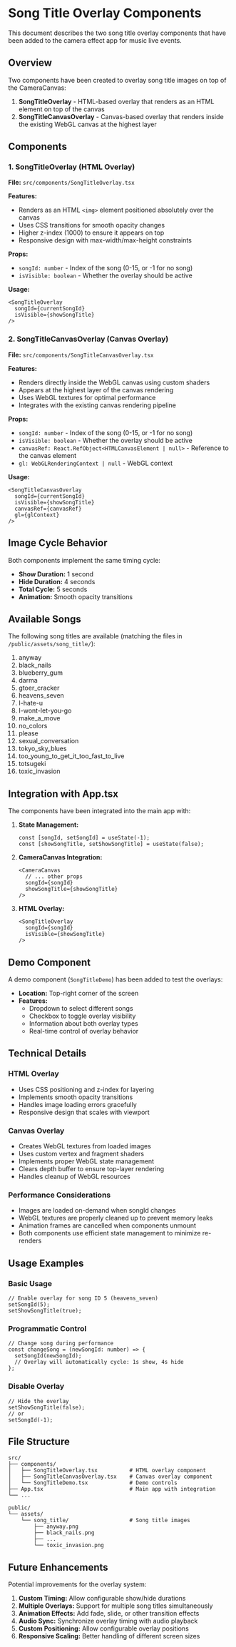 # Song Title Overlay Components

This document describes the two song title overlay components that have been added to the camera effect app for music live events.

## Overview

Two components have been created to overlay song title images on top of the CameraCanvas:

1. **SongTitleOverlay** - HTML-based overlay that renders as an HTML element on top of the canvas
2. **SongTitleCanvasOverlay** - Canvas-based overlay that renders inside the existing WebGL canvas at the highest layer

## Components

### 1. SongTitleOverlay (HTML Overlay)

**File:** `src/components/SongTitleOverlay.tsx`

**Features:**
- Renders as an HTML `<img>` element positioned absolutely over the canvas
- Uses CSS transitions for smooth opacity changes
- Higher z-index (1000) to ensure it appears on top
- Responsive design with max-width/max-height constraints

**Props:**
- `songId: number` - Index of the song (0-15, or -1 for no song)
- `isVisible: boolean` - Whether the overlay should be active

**Usage:**
```tsx
<SongTitleOverlay
  songId={currentSongId}
  isVisible={showSongTitle}
/>
```

### 2. SongTitleCanvasOverlay (Canvas Overlay)

**File:** `src/components/SongTitleCanvasOverlay.tsx`

**Features:**
- Renders directly inside the WebGL canvas using custom shaders
- Appears at the highest layer of the canvas rendering
- Uses WebGL textures for optimal performance
- Integrates with the existing canvas rendering pipeline

**Props:**
- `songId: number` - Index of the song (0-15, or -1 for no song)
- `isVisible: boolean` - Whether the overlay should be active
- `canvasRef: React.RefObject<HTMLCanvasElement | null>` - Reference to the canvas element
- `gl: WebGLRenderingContext | null` - WebGL context

**Usage:**
```tsx
<SongTitleCanvasOverlay
  songId={currentSongId}
  isVisible={showSongTitle}
  canvasRef={canvasRef}
  gl={glContext}
/>
```

## Image Cycle Behavior

Both components implement the same timing cycle:
- **Show Duration:** 1 second
- **Hide Duration:** 4 seconds
- **Total Cycle:** 5 seconds
- **Animation:** Smooth opacity transitions

## Available Songs

The following song titles are available (matching the files in `/public/assets/song_title/`):

1. anyway
2. black_nails
3. blueberry_gum
4. darma
5. gtoer_cracker
6. heavens_seven
7. I-hate-u
8. I-wont-let-you-go
9. make_a_move
10. no_colors
11. please
12. sexual_conversation
13. tokyo_sky_blues
14. too_young_to_get_it_too_fast_to_live
15. totsugeki
16. toxic_invasion

## Integration with App.tsx

The components have been integrated into the main app with:

1. **State Management:**
   ```tsx
   const [songId, setSongId] = useState(-1);
   const [showSongTitle, setShowSongTitle] = useState(false);
   ```

2. **CameraCanvas Integration:**
   ```tsx
   <CameraCanvas
     // ... other props
     songId={songId}
     showSongTitle={showSongTitle}
   />
   ```

3. **HTML Overlay:**
   ```tsx
   <SongTitleOverlay
     songId={songId}
     isVisible={showSongTitle}
   />
   ```

## Demo Component

A demo component (`SongTitleDemo`) has been added to test the overlays:

- **Location:** Top-right corner of the screen
- **Features:**
  - Dropdown to select different songs
  - Checkbox to toggle overlay visibility
  - Information about both overlay types
  - Real-time control of overlay behavior

## Technical Details

### HTML Overlay
- Uses CSS positioning and z-index for layering
- Implements smooth opacity transitions
- Handles image loading errors gracefully
- Responsive design that scales with viewport

### Canvas Overlay
- Creates WebGL textures from loaded images
- Uses custom vertex and fragment shaders
- Implements proper WebGL state management
- Clears depth buffer to ensure top-layer rendering
- Handles cleanup of WebGL resources

### Performance Considerations
- Images are loaded on-demand when songId changes
- WebGL textures are properly cleaned up to prevent memory leaks
- Animation frames are cancelled when components unmount
- Both components use efficient state management to minimize re-renders

## Usage Examples

### Basic Usage
```tsx
// Enable overlay for song ID 5 (heavens_seven)
setSongId(5);
setShowSongTitle(true);
```

### Programmatic Control
```tsx
// Change song during performance
const changeSong = (newSongId: number) => {
  setSongId(newSongId);
  // Overlay will automatically cycle: 1s show, 4s hide
};
```

### Disable Overlay
```tsx
// Hide the overlay
setShowSongTitle(false);
// or
setSongId(-1);
```

## File Structure

```
src/
├── components/
│   ├── SongTitleOverlay.tsx          # HTML overlay component
│   ├── SongTitleCanvasOverlay.tsx    # Canvas overlay component
│   └── SongTitleDemo.tsx             # Demo controls
├── App.tsx                           # Main app with integration
└── ...

public/
└── assets/
    └── song_title/                   # Song title images
        ├── anyway.png
        ├── black_nails.png
        ├── ...
        └── toxic_invasion.png
```

## Future Enhancements

Potential improvements for the overlay system:

1. **Custom Timing:** Allow configurable show/hide durations
2. **Multiple Overlays:** Support for multiple song titles simultaneously
3. **Animation Effects:** Add fade, slide, or other transition effects
4. **Audio Sync:** Synchronize overlay timing with audio playback
5. **Custom Positioning:** Allow configurable overlay positions
6. **Responsive Scaling:** Better handling of different screen sizes 